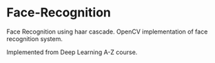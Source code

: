 # Face-Recognition

Face Recognition using haar cascade.
OpenCV implementation of face recognition system.

Implemented from Deep Learning A-Z course.
